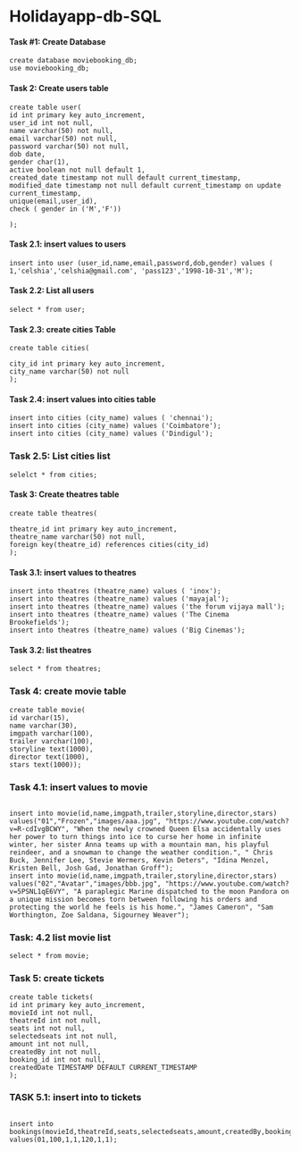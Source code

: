 # Holidayapp-db-SQL

#### Task #1: Create Database
```
create database moviebooking_db;
use moviebooking_db;

```
#### Task 2: Create users table
```
create table user(
id int primary key auto_increment,
user_id int not null,
name varchar(50) not null,
email varchar(50) not null,
password varchar(50) not null,
dob date,
gender char(1),
active boolean not null default 1,
created_date timestamp not null default current_timestamp,
modified_date timestamp not null default current_timestamp on update current_timestamp,
unique(email,user_id),
check ( gender in ('M','F'))

);

```

#### Task 2.1: insert values to users
```
insert into user (user_id,name,email,password,dob,gender) values ( 1,'celshia','celshia@gmail.com', 'pass123','1998-10-31','M');
```
#### Task 2.2: List all users
```
select * from user;
```

#### Task 2.3: create cities Table
```
create table cities(

city_id int primary key auto_increment,
city_name varchar(50) not null
);

``` 

#### Task 2.4: insert values into cities table
```
insert into cities (city_name) values ( 'chennai');
insert into cities (city_name) values ('Coimbatore');
insert into cities (city_name) values ('Dindigul');
```
### Task 2.5: List cities list
```
selelct * from cities;
```
#### Task 3: Create theatres table
```
create table theatres(

theatre_id int primary key auto_increment,
theatre_name varchar(50) not null,
foreign key(theatre_id) references cities(city_id)
);
```
#### Task 3.1: insert values to theatres
```
insert into theatres (theatre_name) values ( 'inox');
insert into theatres (theatre_name) values ('mayajal');
insert into theatres (theatre_name) values ('the forum vijaya mall');
insert into theatres (theatre_name) values ('The Cinema Brookefields');
insert into theatres (theatre_name) values ('Big Cinemas');
```
#### Task 3.2: list theatres
```
select * from theatres;

```
### Task 4: create movie table
```
create table movie(
id varchar(15),
name varchar(30),
imgpath varchar(100),
trailer varchar(100),
storyline text(1000),
director text(1000),
stars text(1000));

```
### Task 4.1: insert values to movie
```

insert into movie(id,name,imgpath,trailer,storyline,director,stars) values("01","Frozen","images/aaa.jpg", "https://www.youtube.com/watch?v=R-cdIvgBCWY", "When the newly crowned Queen Elsa accidentally uses her power to turn things into ice to curse her home in infinite winter, her sister Anna teams up with a mountain man, his playful reindeer, and a snowman to change the weather condition.", " Chris Buck, Jennifer Lee, Stevie Wermers, Kevin Deters", "Idina Menzel, Kristen Bell, Josh Gad, Jonathan Groff");
insert into movie(id,name,imgpath,trailer,storyline,director,stars) values("02","Avatar","images/bbb.jpg", "https://www.youtube.com/watch?v=5PSNL1qE6VY", "A paraplegic Marine dispatched to the moon Pandora on a unique mission becomes torn between following his orders and protecting the world he feels is his home.", "James Cameron", "Sam Worthington, Zoe Saldana, Sigourney Weaver");

```
### Task: 4.2 list movie list
```
select * from movie;

```
### Task 5: create tickets
```
create table tickets(
id int primary key auto_increment,
movieId int not null,
theatreId int not null,
seats int not null,
selectedseats int not null,
amount int not null,
createdBy int not null,
booking_id int not null,
createdDate TIMESTAMP DEFAULT CURRENT_TIMESTAMP 
);

```
### TASK 5.1: insert into to tickets
```

insert into bookings(movieId,theatreId,seats,selectedseats,amount,createdBy,booking_id) values(01,100,1,1,120,1,1);


```


